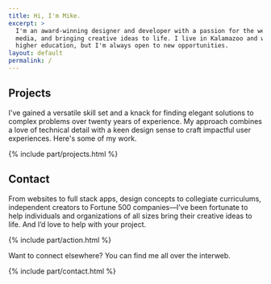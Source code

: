 ```yaml
---
title: Hi, I'm Mike.
excerpt: >
  I'm an award-winning designer and developer with a passion for the web, new
  media, and bringing creative ideas to life. I live in Kalamazoo and work in
  higher education, but I'm always open to new opportunities.
layout: default
permalink: /
---
```


## Projects

I've gained a versatile skill set and a knack for finding elegant solutions to
complex problems over twenty years of experience. My approach combines a love of
technical detail with a keen design sense to craft impactful user experiences.
Here's some of my work.

{% include part/projects.html %}

## Contact

From websites to full stack apps, design concepts to collegiate curriculums,
independent creators to Fortune 500 companies—I’ve been fortunate to help
individuals and organizations of all sizes bring their creative ideas to life.
And I’d love to help with your project.

{% include part/action.html %}

Want to connect elsewhere? You can find me all over the interweb.

{% include part/contact.html %}
